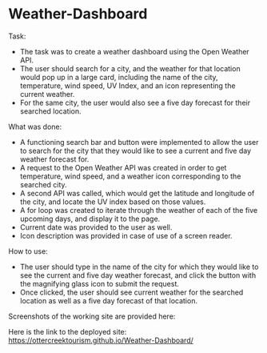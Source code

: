 # Weather-Dashboard

Task:
- The task was to create a weather dashboard using the Open Weather API.
- The user should search for a city, and the weather for that location would pop up in a large card, including the name of the city, temperature, wind speed, UV Index, and an icon representing the current weather.
- For the same city, the user would also see a five day forecast for their searched location.


What was done:
- A functioning search bar and button were implemented to allow the user to search for the city that they would like to see a current and five day weather forecast for.
- A request to the Open Weather API was created in order to get temperature, wind speed, and a weather icon corresponding to the searched city.
- A second API was called, which would get the latitude and longitude of the city, and locate the UV index based on those values.
- A for loop was created to iterate through the weather of each of the five upcoming days, and display it to the page.
- Current date was provided to the user as well.
- Icon description was provided in case of use of a screen reader.


How to use:
 - The user should type in the name of the city for which they would like to see the current and five day weather forecast, and click the button with the magnifying glass icon to submit the request.
 - Once clicked, the user should see current weather for the searched location as well as a five day forecast of that location.


Screenshots of the working site are provided here:

Here is the link to the deployed site:
https://ottercreektourism.github.io/Weather-Dashboard/